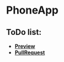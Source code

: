 ﻿# PhoneApp
## ToDo list:

 - [**Preview** ](https://andreas-just.github.io/PhoneApp/)
 - [**PullRequest**](https://github.com/Andreas-Just/PhoneApp/pull/1/files)
